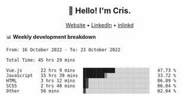 
<h2 align="center">👋 Hello! I'm Cris.</h2>
<p align="center">
  <a href="https://www.criscunas.dev">Website</a> •
  <a href="https://www.linkedin.com/in/cristophercunas/">LinkedIn</a> •
  <a href="https://www.inlinkd.app/link/cristophercunas">inlinkd</a>
</p>


📊 **Weekly development breakdown**
<!--START_SECTION:waka-->

```text
From: 16 October 2022 - To: 23 October 2022

Total Time: 45 hrs 29 mins

Vue.js       22 hrs 9 mins   ████████████░░░░░░░░░░░░░   47.73 %
JavaScript   15 hrs 39 mins  ████████▒░░░░░░░░░░░░░░░░   33.72 %
HTML         3 hrs 12 mins   █▓░░░░░░░░░░░░░░░░░░░░░░░   06.89 %
SCSS         2 hrs 48 mins   █▓░░░░░░░░░░░░░░░░░░░░░░░   06.04 %
Other        56 mins         ▓░░░░░░░░░░░░░░░░░░░░░░░░   02.04 %
```

<!--END_SECTION:waka-->
